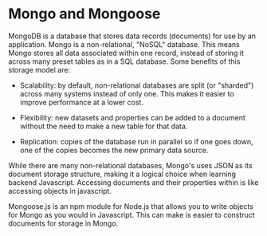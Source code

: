 # Mongo and Mongoose

MongoDB is a database that stores data records (documents) for use by an application. Mongo is a non-relational, "NoSQL" database. This means Mongo stores all data associated within one record, instead of storing it across many preset tables as in a SQL database. Some benefits of this storage model are:

- Scalability: by default, non-relational databases are split (or "sharded") across many systems instead of only one. This makes it easier to improve performance at a lower cost.

- Flexibility: new datasets and properties can be added to a document without the need to make a new table for that data.

- Replication: copies of the database run in parallel so if one goes down, one of the copies becomes the new primary data source.

While there are many non-relational databases, Mongo's uses JSON as its document storage structure, making it a logical choice when learning backend Javascript. Accessing documents and their properties within is like accessing objects in javascript.

Mongoose.js is an npm module for Node.js that allows you to write objects for Mongo as you would in Javascript. This can make is easier to construct documents for storage in Mongo.
